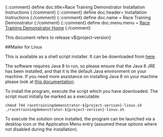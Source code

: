 {::comment} define doc.title=Race Training Demonstrator Installation Instructions {:/comment}
{::comment} define doc.header= Installation Instructions {:/comment}
{::comment} define doc.name = Race Training Demonstrator {:/comment}
{::comment} define doc.menu.menu = [Race Training Demonstrator Home](index.html) {:/comment}

This document refers to release v${project-version}

##Mailer for Linux

This is available as a shell script installer. It can be downloaded
from [here](http://www.rlinsdale.org.uk/repository/uk/org/rlinsdale/racetrainingdemonstrator/${project-version}/racetrainingdemonstrator-${project-version}-linux.sh).

The software requires Java 8 to run, so please ensure that the
Java 8 JRE has been installed, and that it is the default Java
environment on your machine. If you need more assistance on
installing Java 8 on your machine please look
at [this documentation](http://www.rlinsdale.org.uk/software/commondocumentation/install-java8.html).

To install the program, execute the script which you have downloaded.  The script
must initially be marked as a executable.

    chmod 744 racetrainingdemonstrator-${project-version}-linux.sh
    ./racetrainingdemonstrator-${project-version}-linux.sh


To execute the solution once installed, the program can be launched via a desktop icon or the Application
Menu entry (assumed these options where not disabled during the installation).